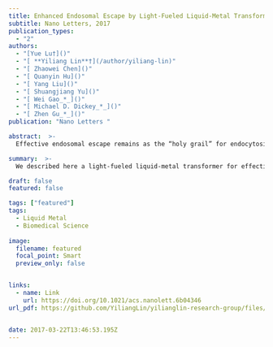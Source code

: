 ```yaml
---
title: Enhanced Endosomal Escape by Light-Fueled Liquid-Metal Transformer
subtitle: Nano Letters, 2017
publication_types:
  - "2"
authors:
  - "[Yue Lu†]()"
  - "[ **Yiliang Lin**†](/author/yiliang-lin)"
  - "[ Zhaowei Chen]()"
  - "[ Quanyin Hu]()"
  - "[ Yang Liu]()"
  - "[ Shuangjiang Yu]()"
  - "[ Wei Gao_*_]()"
  - "[ Michael D. Dickey_*_]()"
  - "[ Zhen Gu_*_]()"
publication: "Nano Letters "

abstract:  >-
  Effective endosomal escape remains as the “holy grail” for endocytosis-based intracellular drug delivery. To date, most of the endosomal escape strategies rely on small molecules, cationic polymers, or pore-forming proteins, which are often limited by the systemic toxicity and lack of specificity. We describe here a light-fueled liquid-metal transformer for effective endosomal escape-facilitated cargo delivery via a chemical-mechanical process. The nanoscale transformer can be prepared by a simple approach of sonicating a low-toxicity liquid-metal. When coated with graphene quantum dots (GQDs), the resulting nanospheres demonstrate the ability to absorb and convert photoenergy to drive the simultaneous phase separation and morphological transformation of the inner liquid-metal core. The morphological transformation from nanospheres to hollow nanorods with a remarkable change of aspect ratio can physically disrupt the endosomal membrane to promote endosomal escape of payloads. This metal-based nanotransformer equipped with GQDs provides a new strategy for facilitating effective endosomal escape to achieve spatiotemporally controlled drug delivery with enhanced efficacy.

summary:  >-
  We described here a light-fueled liquid-metal transformer for effective endosomal escape-facilitated cargo delivery via a chemical-mechanical process. Such liquid metal transformer could absorb and convert photoenergy to drive the simultaneous phase separation and morphological transformation from nanospheres to hollow nanorods to promote endosomal escape of payloads.

draft: false
featured: false

tags: ["featured"]
tags:
  - Liquid Metal
  - Biomedical Science
 
image:
  filename: featured
  focal_point: Smart
  preview_only: false


links:
  - name: Link
    url: https://doi.org/10.1021/acs.nanolett.6b04346
url_pdf: https://github.com/YiliangLin/yilianglin-research-group/files/9945963/Lu.et.al.-.2017.-.Enhanced.Endosomal.Escape.by.Light-Fueled.Liquid-M.pdf


date: 2017-03-22T13:46:53.195Z
---
```

